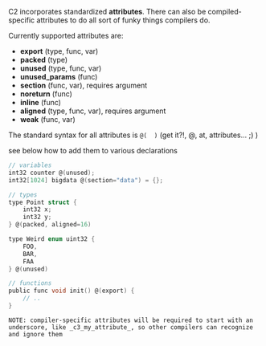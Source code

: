 
C2 incorporates standardized __attributes__. There can also be compiled-specific attributes
to do all sort of funky things compilers do.

Currently supported attributes are:

* __export__ (type, func, var)
* __packed__ (type)
* __unused__ (type, func, var)
* __unused_params__ (func)
* __section__ (func, var), requires argument
* __noreturn__ (func)
* __inline__ (func)
* __aligned__ (type, func, var), requires argument
* __weak__ (func, var)

The standard syntax for all attributes is `@(  )`  (get it?!, @, at, attributes... ;) )

see below how to add them to various declarations

```c
// variables
int32 counter @(unused);
int32[1024] bigdata @(section="data") = {};

// types
type Point struct {
    int32 x;
    int32 y;
} @(packed, aligned=16)

type Weird enum uint32 {
    FOO,
    BAR,
    FAA
} @(unused)

// functions
public func void init() @(export) {
    // ..
}
```

`NOTE: compiler-specific attributes will be required to start with an underscore,
like _c3_my_attribute_, so other compilers can recognize and ignore them`

